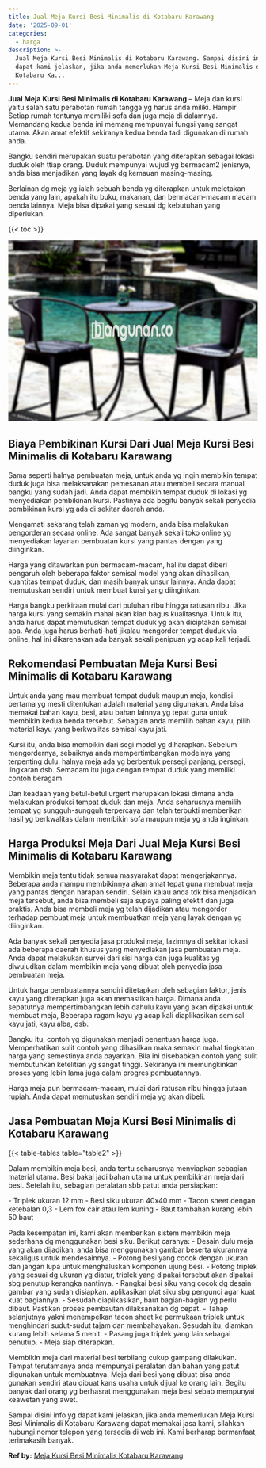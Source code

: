 ```yaml
---
title: Jual Meja Kursi Besi Minimalis di Kotabaru Karawang
date: '2025-09-01'
categories:
  - harga
description: >-
  Jual Meja Kursi Besi Minimalis di Kotabaru Karawang. Sampai disini info yg
  dapat kami jelaskan, jika anda memerlukan Meja Kursi Besi Minimalis di
  Kotabaru Ka...
---
```


**Jual Meja Kursi Besi Minimalis di Kotabaru Karawang** – Meja dan kursi yaitu salah satu perabotan rumah tangga yg harus anda miliki. Hampir Setiap rumah tentunya memiliki sofa dan juga meja di dalamnya. Memandang kedua benda ini memang mempunyai fungsi yang sangat utama. Akan amat efektif sekiranya kedua benda tadi digunakan di rumah anda.

Bangku sendiri merupakan suatu perabotan yang diterapkan sebagai lokasi duduk oleh ttiap orang. Duduk mempunyai wujud yg bermacam2 jenisnya, anda bisa menjadikan yang layak dg kemauan masing-masing.

Berlainan dg meja yg ialah sebuah benda yg diterapkan untuk meletakan benda yang lain, apakah itu buku, makanan, dan bermacam-macam macam benda lainnya. Meja bisa dipakai yang sesuai dg kebutuhan yang diperlukan.

{{< toc >}}

![Jual Meja Kursi Besi Minimalis di Kotabaru Karawang](/images/jual-meja-besi-murah21.png)

## Biaya Pembikinan Kursi Dari Jual Meja Kursi Besi Minimalis di Kotabaru Karawang

Sama seperti halnya pembuatan meja, untuk anda yg ingin membikin tempat duduk juga bisa melaksanakan pemesanan atau membeli secara manual bangku yang sudah jadi. Anda dapat membikin tempat duduk di lokasi yg menyediakan pembikinan kursi. Pastinya ada begitu banyak sekali penyedia pembikinan kursi yg ada di sekitar daerah anda.

Mengamati sekarang telah zaman yg modern, anda bisa melakukan pengorderan secara online. Ada sangat banyak sekali toko online yg menyediakan layanan pembuatan kursi yang pantas dengan yang diinginkan.

Harga yang ditawarkan pun bermacam-macam, hal itu dapat diberi pengaruh oleh beberapa faktor semisal model yang akan dihasilkan, kuantitas tempat duduk, dan masih banyak unsur lainnya. Anda dapat memutuskan sendiri untuk membuat kursi yang diinginkan.

Harga bangku perkiraan mulai dari puluhan ribu hingga ratusan ribu. Jika harga kursi yang semakin mahal akan kian bagus kualitasnya. Untuk itu, anda harus dapat memutuskan tempat duduk yg akan diciptakan semisal apa. Anda juga harus berhati-hati jikalau mengorder tempat duduk via online, hal ini dikarenakan ada banyak sekali penipuan yg acap kali terjadi.

## Rekomendasi Pembuatan Meja Kursi Besi Minimalis di Kotabaru Karawang

Untuk anda yang mau membuat tempat duduk maupun meja, kondisi pertama yg mesti ditentukan adalah material yang digunakan. Anda bisa memakai bahan kayu, besi, atau bahan lainnya yg tepat guna untuk membikin kedua benda tersebut. Sebagian anda memilih bahan kayu, pilih material kayu yang berkwalitas semisal kayu jati.

Kursi itu, anda bisa membikin dari segi model yg diharapkan. Sebelum mengordernya, sebaiknya anda mempertimbangkan modelnya yang terpenting dulu. halnya meja ada yg berbentuk persegi panjang, persegi, lingkaran dsb. Semacam itu juga dengan tempat duduk yang memiliki contoh beragam.

Dan keadaan yang betul-betul urgent merupakan lokasi dimana anda melakukan produksi tempat duduk dan meja. Anda seharusnya memilih tempat yg sungguh-sungguh terpercaya dan telah terbukti memberikan hasil yg berkwalitas dalam membikin sofa maupun meja yg anda inginkan.

## Harga Produksi Meja Dari Jual Meja Kursi Besi Minimalis di Kotabaru Karawang

Membikin meja tentu tidak semua masyarakat dapat mengerjakannya. Beberapa anda mampu membikinnya akan amat tepat guna membuat meja yang pantas dengan harapan sendiri. Selain kalau anda tdk bisa menjadikan meja tersebut, anda bisa membeli saja supaya paling efektif dan juga praktis. Anda bisa membeli meja yg telah dijadikan atau mengorder terhadap pembuat meja untuk membuatkan meja yang layak dengan yg diinginkan.

Ada banyak sekali penyedia jasa produksi meja, lazimnya di sekitar lokasi ada beberapa daerah khusus yang menyediakan jasa pembuatan meja. Anda dapat melakukan survei dari sisi harga dan juga kualitas yg diwujudkan dalam membikin meja yang dibuat oleh penyedia jasa pembuatan meja.

Untuk harga pembuatannya sendiri ditetapkan oleh sebagian faktor, jenis kayu yang diterapkan juga akan memastikan harga. Dimana anda sepatutnya mempertimbangkan lebih dahulu kayu yang akan dipakai untuk membuat meja, Beberapa ragam kayu yg acap kali diaplikasikan semisal kayu jati, kayu alba, dsb.

Bangku itu, contoh yg digunakan menjadi penentuan harga juga. Memperhatikan sulit contoh yang dihasilkan maka semakin mahal tingkatan harga yang semestinya anda bayarkan. Bila ini disebabkan contoh yang sulit membutuhkan ketelitian yg sangat tinggi. Sekiranya ini memungkinkan proses yang lebih lama juga dalam progres pembuatannya.

Harga meja pun bermacam-macam, mulai dari ratusan ribu hingga jutaan rupiah. Anda dapat memutuskan sendiri meja yg akan dibeli.

## Jasa Pembuatan Meja Kursi Besi Minimalis di Kotabaru Karawang

{{< table-tables table="table2" >}}

Dalam membikin meja besi, anda tentu seharusnya menyiapkan sebagian material utama. Besi bakal jadi bahan utama untuk pembikinan meja dari besi. Setelah itu, sebagian peralatan sbb patut anda persiapkan:

\- Triplek ukuran 12 mm - Besi siku ukuran 40x40 mm - Tacon sheet dengan ketebalan 0,3 - Lem fox cair atau lem kuning - Baut tambahan kurang lebih 50 baut

Pada kesempatan ini, kami akan memberikan sistem membikin meja sederhana dg menggunakan besi siku. Berikut caranya: - Desain dulu meja yang akan dijadikan, anda bisa menggunakan gambar beserta ukurannya sekaligus untuk mendesainnya. - Potong besi yang cocok dengan ukuran dan jangan lupa untuk menghaluskan komponen ujung besi. - Potong triplek yang sesuai dg ukuran yg diatur, triplek yang dipakai tersebut akan dipakai sbg penutup kerangka nantinya. - Rangkai besi siku yang cocok dg desain gambar yang sudah disiapkan. aplikasikan plat siku sbg pengunci agar kuat kuat bagiannya. - Sesudah diaplikasikan, baut bagian-bagian yg perlu dibaut. Pastikan proses pembautan dilaksanakan dg cepat. - Tahap selanjutnya yakni menempelkan tacon sheet ke permukaan triplek untuk menghindari sudut-sudut tajam dan membahayakan. Sesudah itu, diamkan kurang lebih selama 5 menit. - Pasang juga triplek yang lain sebagai penutup. - Meja siap diterapkan.

Membikin meja dari material besi terbilang cukup gampang dilakukan. Tempat terutamanya anda mempunyai peralatan dan bahan yang patut digunakan untuk membuatnya. Meja dari besi yang dibuat bisa anda gunakan sendiri atau dibuat kans usaha untuk dijual ke orang lain. Begitu banyak dari orang yg berhasrat menggunakan meja besi sebab mempunyai keawetan yang awet.

Sampai disini info yg dapat kami jelaskan, jika anda memerlukan Meja Kursi Besi Minimalis di Kotabaru Karawang dapat memakai jasa kami, silahkan hubungi nomor telepon yang tersedia di web ini. Kami berharap bermanfaat, terimakasih banyak.

**Ref by:** [Meja Kursi Besi Minimalis Kotabaru Karawang](https://id.wikipedia.org/wiki/Meja)
